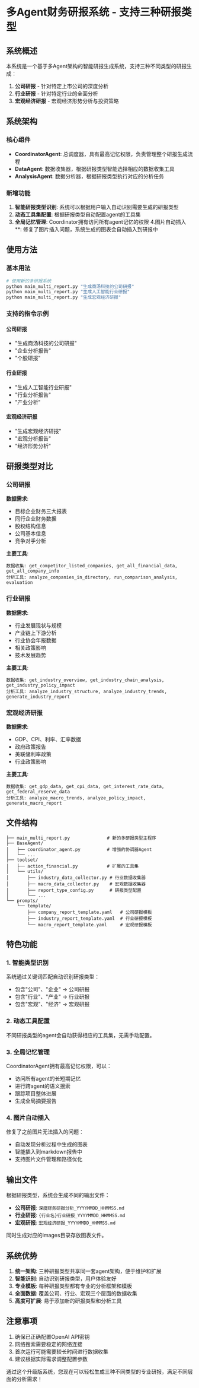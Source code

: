 # 多Agent财务研报系统 - 支持三种研报类型

## 系统概述

本系统是一个基于多Agent架构的智能研报生成系统，支持三种不同类型的研报生成：

1. **公司研报** - 针对特定上市公司的深度分析
2. **行业研报** - 针对特定行业的全面分析 
3. **宏观经济研报** - 宏观经济形势分析与投资策略

## 系统架构

### 核心组件

- **CoordinatorAgent**: 总调度器，具有最高记忆权限，负责管理整个研报生成流程
- **DataAgent**: 数据收集器，根据研报类型智能选择相应的数据收集工具
- **AnalysisAgent**: 数据分析器，根据研报类型执行对应的分析任务

### 新增功能

1. **智能研报类型识别**: 系统可以根据用户输入自动识别需要生成的研报类型
2. **动态工具集配置**: 根据研报类型自动配置agent的工具集
3. **全局记忆管理**: Coordinator拥有访问所有agent记忆的权限
4.图片自动插入**: 修复了图片插入问题，系统生成的图表会自动插入到研报中

## 使用方法

### 基本用法

```bash
# 使用新的多研报系统
python main_multi_report.py "生成商汤科技的公司研报"
python main_multi_report.py "生成人工智能行业研报" 
python main_multi_report.py "生成宏观经济研报"
```

### 支持的指令示例

#### 公司研报
- "生成商汤科技的公司研报"
- "企业分析报告"
- "个股研报"

#### 行业研报  
- "生成人工智能行业研报"
- "行业分析报告"
- "产业分析"

#### 宏观经济研报
- "生成宏观经济研报"
- "宏观分析报告"
- "经济形势分析"

## 研报类型对比

### 公司研报
**数据需求**: 
- 目标企业财务三大报表
- 同行企业财务数据  
- 股权结构信息
- 公司基本信息
- 竞争对手分析

**主要工具**:
```
数据收集: get_competitor_listed_companies, get_all_financial_data, get_all_company_info
分析工具: analyze_companies_in_directory, run_comparison_analysis, evaluation
```

### 行业研报
**数据需求**:
- 行业发展现状与规模
- 产业链上下游分析
- 行业协会年报数据
- 相关政策影响
- 技术发展趋势

**主要工具**:
```
数据收集: get_industry_overview, get_industry_chain_analysis, get_industry_policy_impact
分析工具: analyze_industry_structure, analyze_industry_trends, generate_industry_report
```

### 宏观经济研报
**数据需求**:
- GDP、CPI、利率、汇率数据
- 政府政策报告
- 美联储利率政策
- 行业政策影响

**主要工具**:
```  
数据收集: get_gdp_data, get_cpi_data, get_interest_rate_data, get_federal_reserve_data
分析工具: analyze_macro_trends, analyze_policy_impact, generate_macro_report
```

## 文件结构

```
├── main_multi_report.py              # 新的多研报类型主程序
├── BaseAgent/
│   ├── coordinator_agent.py          # 增强的协调器Agent
│   └── ...
├── toolset/
│   ├── action_financial.py           # 扩展的工具集
│   └── utils/
│       ├── industry_data_collector.py # 行业数据收集器
│       ├── macro_data_collector.py    # 宏观数据收集器
│       ├── report_type_config.py      # 研报类型配置
│       └── ...
└── prompts/
    └── template/
        ├── company_report_template.yaml   # 公司研报模板
        ├── industry_report_template.yaml  # 行业研报模板
        └── macro_report_template.yaml     # 宏观研报模板
```

## 特色功能

### 1. 智能类型识别
系统通过关键词匹配自动识别研报类型：
- 包含"公司"、"企业" → 公司研报
- 包含"行业"、"产业" → 行业研报  
- 包含"宏观"、"经济" → 宏观研报

### 2. 动态工具配置
不同研报类型的agent会自动获得相应的工具集，无需手动配置。

### 3. 全局记忆管理
CoordinatorAgent拥有最高记忆权限，可以：
- 访问所有agent的长短期记忆
- 进行跨agent的语义搜索
- 跟踪项目整体进展
- 生成全局摘要报告

### 4. 图片自动插入
修复了之前图片无法插入的问题：
- 自动发现分析过程中生成的图表
- 智能插入到markdown报告中
- 支持图片文件管理和路径优化

## 输出文件

根据研报类型，系统会生成不同的输出文件：

- **公司研报**: `深度财务研报分析_YYYYMMDD_HHMMSS.md`
- **行业研报**: `{行业名}行业研报_YYYYMMDD_HHMMSS.md`  
- **宏观研报**: `宏观经济研报_YYYYMMDD_HHMMSS.md`

同时生成对应的images目录存放图表文件。

## 系统优势

1. **统一架构**: 三种研报类型共享同一套agent架构，便于维护和扩展
2. **智能识别**: 自动识别研报类型，用户体验友好
3. **专业模板**: 每种研报类型都有专业的分析框架和模板
4. **全面数据**: 覆盖公司、行业、宏观三个层面的数据收集
5. **高度可扩展**: 易于添加新的研报类型和分析工具

## 注意事项

1. 确保已正确配置OpenAI API密钥
2. 网络搜索需要稳定的网络连接
3. 首次运行可能需要较长时间进行数据收集
4. 建议根据实际需求调整配置参数

通过这个升级版系统，您现在可以轻松生成三种不同类型的专业研报，满足不同层面的分析需求！